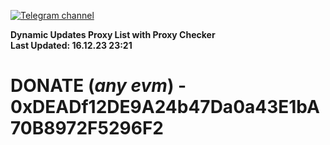 [![Telegram channel](https://img.shields.io/endpoint?url=https://runkit.io/damiankrawczyk/telegram-badge/branches/master?url=https://t.me/n4z4v0d)](https://t.me/n4z4v0d) 

**Dynamic Updates Proxy List with Proxy Checker**  
**Last Updated: 16.12.23 23:21**

# DONATE (_any evm_) - 0xDEADf12DE9A24b47Da0a43E1bA70B8972F5296F2
